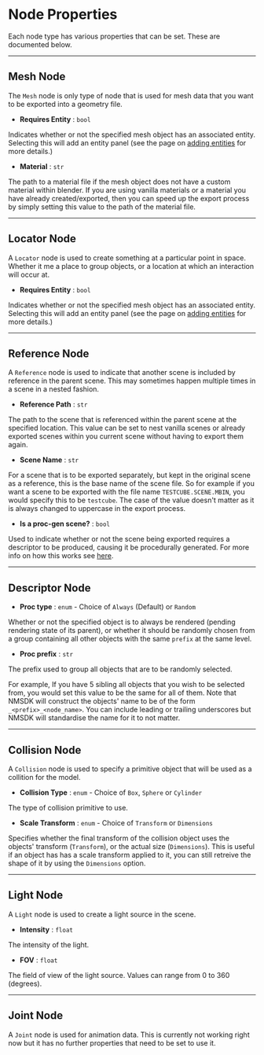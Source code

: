 # Node Properties

Each node type has various properties that can be set. These are documented below.

---

## Mesh Node

The `Mesh` node is only type of node that is used for mesh data that you want to be exported into a geometry file.

- **Requires Entity** : `bool`

Indicates whether or not the specified mesh object has an associated entity.
Selecting this will add an entity panel (see the page on [adding entities](./entities.md) for more details.)

- **Material** : `str`

The path to a material file if the mesh object does not have a custom material within blender.
If you are using vanilla materials or a material you have already created/exported, then you can speed up the export process by simply setting this value to the path of the material file.

---

## Locator Node

A `Locator` node is used to create something at a particular point in space. Whether it me a place to group objects, or a location at which an interaction will occur at.

- **Requires Entity** : `bool`

Indicates whether or not the specified mesh object has an associated entity.
Selecting this will add an entity panel (see the page on [adding entities](./entities.md) for more details.)

---

## Reference Node

A `Reference` node is used to indicate that another scene is included by reference in the parent scene. This may sometimes happen multiple times in a scene in a nested fashion.

- **Reference Path** : `str`

The path to the scene that is referenced within the parent scene at the specified location.
This value can be set to nest vanilla scenes or already exported scenes within you current scene without having to export them again.

- **Scene Name** : `str`

For a scene that is to be exported separately, but kept in the original scene as a reference, this is the base name of the scene file. So for example if you want a scene to be exported with the file name `TESTCUBE.SCENE.MBIN`, you would specify this to be `testcube`. The case of the value doesn't matter as it is always changed to uppercase in the export process.

- **Is a proc-gen scene?** : `bool`

Used to indicate whether or not the scene being exported requires a descriptor to be produced, causing it be procedurally generated.
For more info on how this works see [here](./proc_gen.md).

---

## Descriptor Node

- **Proc type** : `enum` - Choice of `Always` (Default) or `Random`

Whether or not the specified object is to always be rendered (pending rendering state of its parent), or whether it should be randomly chosen from a group containing all other objects with the same `prefix` at the same level.

- **Proc prefix** : `str`

The prefix used to group all objects that are to be randomly selected.

For example, If you have 5 sibling all objects that you wish to be selected from, you would set this value to be the same for all of them.
Note that NMSDK will construct the objects' name to be of the form `_<prefix>_<node_name>`. You can include leading or trailing underscores but NMSDK will standardise the name for it to not matter.

---

## Collision Node

A `Collision` node is used to specify a primitive object that will be used as a collition for the model.

- **Collision Type** : `enum` - Choice of `Box`, `Sphere` or `Cylinder`

The type of collision primitive to use.

- **Scale Transform** : `enum` - Choice of `Transform` or `Dimensions`

Specifies whether the final transform of the collision object uses the objects' transform (`Transform`), or the actual size (`Dimensions`). This is useful if an object has has a scale transform applied to it, you can still retreive the shape of it by using the `Dimensions` option.

---

## Light Node

A `Light` node is used to create a light source in the scene.

- **Intensity** : `float`

The intensity of the light.

- **FOV** : `float`

The field of view of the light source. Values can range from 0 to 360 (degrees).

---

## Joint Node

A `Joint` node is used for animation data. This is currently not working right now but it has no further properties that need to be set to use it.